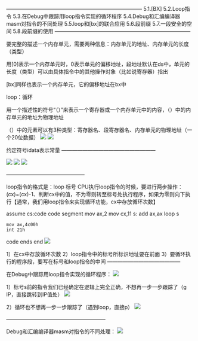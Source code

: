 ——————————————————————————
5.1.[BX]
5.2.Loop指令
5.3.在Debug中跟踪用loop指令实现的循环程序
5.4.Debug和汇编编译器masm对指令的不同处理
5.5.loop和[bx]的联合应用
5.6.段前缀
5.7.一段安全的空间
5.8.段前缀的使用
——————————————————————————

要完整的描述一个内存单元，需要两种信息：内存单元的地址、内存单元的长度（类型）

用[0]表示一个内存单元时，0表示单元的偏移地址，段地址默认在ds中，单元的长度（类型）可以由具体指令中的其他操作对象（比如说寄存器）指出

[bx]同样也表示一个内存单元，它的偏移地址在bx中

loop：循环

用一个描述性的符号“（）”来表示一个寄存器或一个内存单元中的内容，（）中的内存单元的地址为物理地址

（）中的元素可以有3种类型：寄存器名、段寄存器名、内存单元的物理地址（一个20位数据）
![](https://tva1.sinaimg.cn/large/008eGmZEly1gor9pszkg6j309a015aa8.jpg)
![](https://tva1.sinaimg.cn/large/008eGmZEly1gor9q2v7itj30c9090mz9.jpg)

约定符号idata表示常量
——————————————————

![](https://tva1.sinaimg.cn/large/008eGmZEly1gor9qhyixyj30cl0az3zx.jpg)
![](https://tva1.sinaimg.cn/large/008eGmZEly1gor9qqfny7j30ch0hiq5j.jpg)
![](https://tva1.sinaimg.cn/large/008eGmZEly1gor9qydnulj30ch087ta6.jpg)

———————————————


loop指令的格式是：loop 标号
CPU执行loop指令的时候，要进行两步操作：(cx)=(cx)-1、判断cx中的值，不为零则转至标号处执行程序，如果为零则向下执行【通常，我们用loop指令来实现循环功能，cx中存放循环次数】

assume cs:code
code segment
    mov ax,2
    mov cx,11
s:
    add ax,ax
    loop s

    mov ax,4c00h
    int 21h
code ends
end
![](https://tva1.sinaimg.cn/large/008eGmZEly1gor9rb1gsqj30ch07zmyk.jpg)

1）在cx中存放循环次数
2）loop指令中的标号所标识地址要在前面
3）要循环执行的程序段，要写在标号和loop指令的中间
——————————————

在Debug中跟踪用loop指令实现的循环程序：
![](https://tva1.sinaimg.cn/large/008eGmZEly1gor9rkgjpaj30cm0aa75q.jpg)

1）标号s前的指令我们已经确定在逻辑上完全正确，不想再一步一步跟踪了（g IP，直接跳转到IP值处）
![](https://tva1.sinaimg.cn/large/008eGmZEly1gor9rucjibj30ht09ldgb.jpg)

2）循环也不想再一步一步跟踪了（遇到loop，直接p）
![](https://tva1.sinaimg.cn/large/008eGmZEly1gor9s38jfwj30ht0bqmy5.jpg)

———————————————————

Debug和汇编编译器masm对指令的不同处理：
![](https://tva1.sinaimg.cn/large/008eGmZEly1gor9sdhx36j30b109tq4i.jpg)
